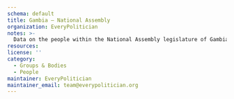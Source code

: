 ```yaml
---
schema: default
title: Gambia — National Assembly
organization: EveryPolitician
notes: >-
  Data on the people within the National Assembly legislature of Gambia.
resources:
license: ''
category:
  - Groups & Bodies
  - People
maintainer: EveryPolitician
maintainer_email: team@everypolitician.org
---
```

